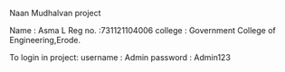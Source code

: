 
Naan Mudhalvan project

Name : Asma L
Reg no. :731121104006
college : Government College of Engineering,Erode.

To login in project:
username : Admin
password : Admin123
